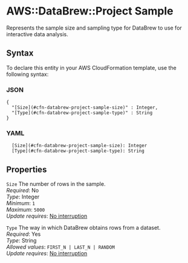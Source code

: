 # AWS::DataBrew::Project Sample<a name="aws-properties-databrew-project-sample"></a>

Represents the sample size and sampling type for DataBrew to use for interactive data analysis\.

## Syntax<a name="aws-properties-databrew-project-sample-syntax"></a>

To declare this entity in your AWS CloudFormation template, use the following syntax:

### JSON<a name="aws-properties-databrew-project-sample-syntax.json"></a>

```
{
  "[Size](#cfn-databrew-project-sample-size)" : Integer,
  "[Type](#cfn-databrew-project-sample-type)" : String
}
```

### YAML<a name="aws-properties-databrew-project-sample-syntax.yaml"></a>

```
  [Size](#cfn-databrew-project-sample-size): Integer
  [Type](#cfn-databrew-project-sample-type): String
```

## Properties<a name="aws-properties-databrew-project-sample-properties"></a>

`Size`  <a name="cfn-databrew-project-sample-size"></a>
The number of rows in the sample\.  
*Required*: No  
*Type*: Integer  
*Minimum*: `1`  
*Maximum*: `5000`  
*Update requires*: [No interruption](https://docs.aws.amazon.com/AWSCloudFormation/latest/UserGuide/using-cfn-updating-stacks-update-behaviors.html#update-no-interrupt)

`Type`  <a name="cfn-databrew-project-sample-type"></a>
The way in which DataBrew obtains rows from a dataset\.  
*Required*: Yes  
*Type*: String  
*Allowed values*: `FIRST_N | LAST_N | RANDOM`  
*Update requires*: [No interruption](https://docs.aws.amazon.com/AWSCloudFormation/latest/UserGuide/using-cfn-updating-stacks-update-behaviors.html#update-no-interrupt)